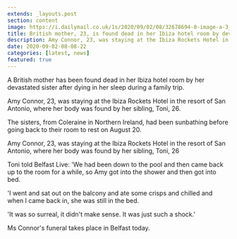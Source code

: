 ```yaml
---
extends: _layouts.post
section: content
image: https://i.dailymail.co.uk/1s/2020/09/02/08/32678694-0-image-a-3_1599030281993.jpg 
title: British mother, 23, is found dead in her Ibiza hotel room by devastated sister 
description: Amy Connor, 23, was staying at the Ibiza Rockets Hotel in the resort of San Antonio, where her body was found by her sibling, Toni, 26. 
date: 2020-09-02-08-08-22 
categories: [latest, news] 
featured: true 
--- 
```

A British mother has been found dead in her Ibiza hotel room by her devastated sister after dying in her sleep during a family trip. 

Amy Connor, 23, was staying at the Ibiza Rockets Hotel in the resort of San Antonio, where her body was found by her sibling, Toni, 26. 

The sisters, from Coleraine in Northern Ireland, had been sunbathing before going back to their room to rest on August 20. 

Amy Connor, 23, was staying at the Ibiza Rockets Hotel in the resort of San Antonio, where her body was found by her sibling, Toni, 26

Toni told Belfast Live: 'We had been down to the pool and then came back up to the room for a while, so Amy got into the shower and then got into bed.

'I went and sat out on the balcony and ate some crisps and chilled and when I came back in, she was still in the bed. 

'It was so surreal, it didn't make sense. It was just such a shock.'

Ms Connor's funeral takes place in Belfast today.  

